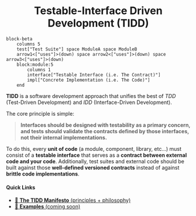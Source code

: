 <h1 align="center">Testable-Interface Driven Development (TIDD)</h1>

```mermaid
block-beta
    columns 5
    test["Test Suite"] space ModuleA space ModuleB
    arrow1<["uses"]>(down) space arrow2<["uses"]>(down) space arrow3<["uses"]>(down) 
    block:module:5
        columns 1
        interface["Testable Interface (i.e. The Contract)"]
        impl["Concrete Implementation (i.e. The Code)"]
    end
```

**TIDD** is a software development approach that unifies the best of *TDD* (Test-Driven Development) and *IDD* (Interface-Driven Development).  

The core principle is simple:

> **Interfaces should be designed with testability as a primary concern, and tests should validate the contracts defined by those interfaces, not their internal implementations.**

To do this, every **unit of code** (a module, component, library, etc...) must consist of a **testable interface** that serves as a **contract between external code and your code**. Additionally, test suites and external code should be built against those **well-defined versioned contracts** instead of against **brittle code implementations**.

#### Quick Links
- [📜 **The TIDD Manifesto** (principles + philosophy)](./manifesto.md)
- [🧪 **Examples** (coming soon)](./examples/)